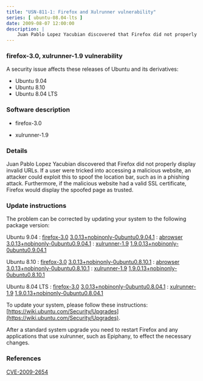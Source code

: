 ```yaml
---
title: "USN-811-1: Firefox and Xulrunner vulnerability"
series: [ ubuntu-08.04-lts ]
date: 2009-08-07 12:00:00
description: |
    Juan Pablo Lopez Yacubian discovered that Firefox did not properly display invalid URLs. If a user were tricked into accessing a malicious website, an attacker could exploit this to spoof the location bar, such as in a phishing attack. Furthermore, if the malicious website had a valid SSL certificate, Firefox would display the spoofed page as trusted. 
--- 
```

 
### firefox-3.0, xulrunner-1.9 vulnerability

A security issue affects these releases of Ubuntu and its derivatives:

* Ubuntu 9.04
* Ubuntu 8.10
* Ubuntu 8.04 LTS

### Software description

* firefox-3.0 

* xulrunner-1.9 

### Details

Juan Pablo Lopez Yacubian discovered that Firefox did not properly display invalid URLs. If a user were tricked into accessing a malicious website, an attacker could exploit this to spoof the location bar, such as in a phishing attack. Furthermore, if the malicious website had a valid SSL certificate, Firefox would display the spoofed page as trusted. 

### Update instructions

The problem can be corrected by updating your system to the following package version:

Ubuntu 9.04
 : [firefox-3.0](https://launchpad.net/ubuntu/+source/firefox-3.0) <span> [3.0.13+nobinonly-0ubuntu0.9.04.1](https://launchpad.net/ubuntu/+source/firefox-3.0/3.0.13+nobinonly-0ubuntu0.9.04.1) </span> 
 : [abrowser](https://launchpad.net/ubuntu/+source/firefox-3.0) <span> [3.0.13+nobinonly-0ubuntu0.9.04.1](https://launchpad.net/ubuntu/+source/firefox-3.0/3.0.13+nobinonly-0ubuntu0.9.04.1) </span> 
 : [xulrunner-1.9](https://launchpad.net/ubuntu/+source/xulrunner-1.9) <span> [1.9.0.13+nobinonly-0ubuntu0.9.04.1](https://launchpad.net/ubuntu/+source/xulrunner-1.9/1.9.0.13+nobinonly-0ubuntu0.9.04.1) </span> 

Ubuntu 8.10
 : [firefox-3.0](https://launchpad.net/ubuntu/+source/firefox-3.0) <span> [3.0.13+nobinonly-0ubuntu0.8.10.1](https://launchpad.net/ubuntu/+source/firefox-3.0/3.0.13+nobinonly-0ubuntu0.8.10.1) </span> 
 : [abrowser](https://launchpad.net/ubuntu/+source/firefox-3.0) <span> [3.0.13+nobinonly-0ubuntu0.8.10.1](https://launchpad.net/ubuntu/+source/firefox-3.0/3.0.13+nobinonly-0ubuntu0.8.10.1) </span> 
 : [xulrunner-1.9](https://launchpad.net/ubuntu/+source/xulrunner-1.9) <span> [1.9.0.13+nobinonly-0ubuntu0.8.10.1](https://launchpad.net/ubuntu/+source/xulrunner-1.9/1.9.0.13+nobinonly-0ubuntu0.8.10.1) </span> 

Ubuntu 8.04 LTS
 : [firefox-3.0](https://launchpad.net/ubuntu/+source/firefox-3.0) <span> [3.0.13+nobinonly-0ubuntu0.8.04.1](https://launchpad.net/ubuntu/+source/firefox-3.0/3.0.13+nobinonly-0ubuntu0.8.04.1) </span> 
 : [xulrunner-1.9](https://launchpad.net/ubuntu/+source/xulrunner-1.9) <span> [1.9.0.13+nobinonly-0ubuntu0.8.04.1](https://launchpad.net/ubuntu/+source/xulrunner-1.9/1.9.0.13+nobinonly-0ubuntu0.8.04.1) </span> 

To update your system, please follow these instructions: [https://wiki.ubuntu.com/Security/Upgrades](https://wiki.ubuntu.com/Security/Upgrades).

After a standard system upgrade you need to restart Firefox and any applications that use xulrunner, such as Epiphany, to effect the necessary changes. 

### References

 [CVE-2009-2654](http://people.ubuntu.com/~ubuntu-security/cve/CVE-2009-2654)
 
